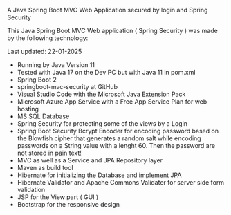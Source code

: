 A Java Spring Boot MVC Web Application secured by login and Spring Security

This Java Spring Boot MVC Web application ( Spring Security ) was made by the following technology: 

Last updated: 22-01-2025

- Running by Java Version 11 
- Tested with Java 17 on the Dev PC but with Java 11 in pom.xml
- Spring Boot 2 
- springboot-mvc-security at GitHub
- Visual Studio Code with the Microsoft Java Extension Pack
- Microsoft Azure App Service with a Free App Service Plan for web hosting
- MS SQL Database
- Spring Security for protecting some of the views by a Login
- Spring Boot Security Bcrypt Encoder for encoding password based on the
  Blowfish cipher that generates a random salt while encoding passwords on a String
  value with a lenght 60. Then the password are not stored in pain text!
- MVC as well as a Service and JPA Repository layer
- Maven as build tool
- Hibernate for initializing the Database and implement JPA
- Hibernate Validator and Apache Commons Validater for server side form validation
- JSP for the View part ( GUI )
- Bootstrap for the responsive design
